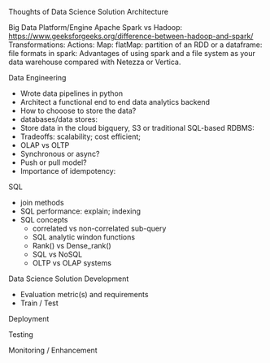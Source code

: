 Thoughts of Data Science Solution Architecture

Big Data Platform/Engine
Apache Spark vs Hadoop: https://www.geeksforgeeks.org/difference-between-hadoop-and-spark/ 
Transformations: 
Actions: 
Map: 
flatMap: 
partition of an RDD or a dataframe: 
file formats in spark: 
Advantages of using spark and a file system as your data warehouse compared with Netezza or Vertica. 

Data Engineering 
* Wrote data pipelines in python 
* Architect a functional end to end data analytics backend 
* How to chooose to store the data? 
* databases/data stores: 
* Store data in the cloud bigquery, S3 or traditional SQL-based RDBMS: 
* Tradeoffs: scalability; cost efficient; 
* OLAP vs OLTP 
* Synchronous or async? 
* Push or pull model? 
* Importance of idempotency: 


SQL 
* join methods 
* SQL performance: explain; indexing
* SQL concepts
  * correlated vs non-correlated sub-query 
  * SQL analytic windon functions
  * Rank() vs Dense_rank()
  * SQL vs NoSQL
  * OLTP vs OLAP systems

Data Science Solution Development 
* Evaluation metric(s) and requirements 
* Train / Test

Deployment 

Testing 

Monitoring / Enhancement 

